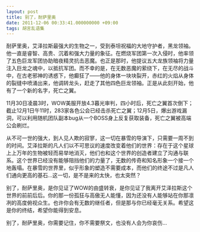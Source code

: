 ```yaml
---
layout: post
title: 别了，耐萨里奥
date: 2011-12-06 00:33:41.000000000 +09:00
tags: 胡言乱语集
---
```


耐萨里奥，艾泽拉斯最强大的生物之一，受到泰坦祝福的大地守护者，黑龙领袖。他一直是睿智、高贵、沉着和强大力量的象征。在燃烧军团第一次入侵时，他率领了五色巨龙军团协助暗夜精灵抗击恶魔。也正是那时，他提议五大龙族领袖将力量注入巨龙之魂中，以抵抗军团。<!--more-->而不幸的是，在无数恶魔的萦绕下，在无尽的战斗中，在古老邪神的诱惑下，他癫狂了——他的身体一块块裂开，赤红的火焰从身体的裂缝中喷涌出来，他调转龙头，赶走了其他四色巨龙领袖。正是从此刻开始，他有了一个新的名字，死亡之翼。

11月30日凌晨3时，WOW美服开放4.3暮光审判，四小时后，死亡之翼首次倒下；截止12月1日午11时，283家各色公会已经击杀死亡之翼；12月5日，爆出游戏漏洞，可以利用随机团队副本bug从一个BOSS身上反复获取装备，死亡之翼被高端公会刷烂。

从不可一世的强大，到人见人欺的寂寥，这一切在暴雪的导演下，只需要一周不到的时间。艾泽拉斯的凡人们以不可思议的速度改变着他们的世界：存在于这个星球上上万年的生物被轻而易举地消灭，他们也和这个世界的创造者建立了沟通与联系。这个世界已经没有能够阻挡他们的力量了，无数的传奇和知名形象一个接一个地轰塌。在暴雪的世界里，似乎形象的塑造不需要成本，而他们的终途不过是凡人们通向更高的基石...这一切，是不是来的太快，也太突然？

别了，耐萨里奥，是你见证了WOW的由盛转衰，是你见证了我离开艾泽拉斯这个世界的前前后后。你的那一份孤狂与高傲无人能懂，因为还没有人能够站在你那凛冽的高度俯视众生。也许你会有无数的继任者，但是那与你已经毫无关系。希望这是你的终结，希望你能得到安息。

别了，耐萨里奥，你需要记住，你不需要祭文，也没有人会为你哀伤...
